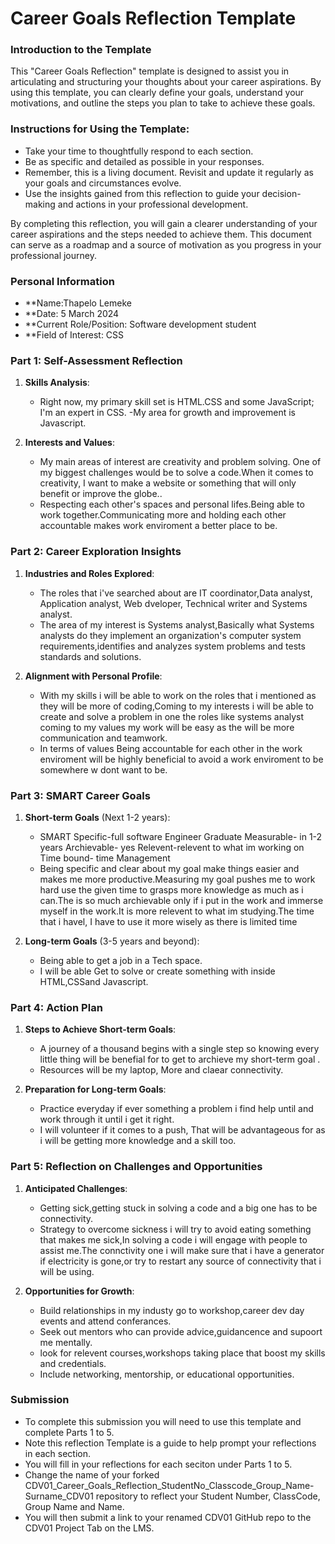 
# Career Goals Reflection Template

### Introduction to the Template

This "Career Goals Reflection" template is designed to assist you in articulating and structuring your thoughts about your career aspirations. By using this template, you can clearly define your goals, understand your motivations, and outline the steps you plan to take to achieve these goals.

### Instructions for Using the Template:

- Take your time to thoughtfully respond to each section.
- Be as specific and detailed as possible in your responses.
- Remember, this is a living document. Revisit and update it regularly as your goals and circumstances evolve.
- Use the insights gained from this reflection to guide your decision-making and actions in your professional development.

By completing this reflection, you will gain a clearer understanding of your career aspirations and the steps needed to achieve them. This document can serve as a roadmap and a source of motivation as you progress in your professional journey.

### Personal Information

- **Name:Thapelo Lemeke
- **Date: 5 March 2024
- **Current Role/Position: Software development student
- **Field of Interest: CSS

### Part 1: Self-Assessment Reflection

1. **Skills Analysis**:
    
    - Right now, my primary skill set is HTML.CSS and some JavaScript; I'm an expert in CSS.
    -My area for growth and improvement is Javascript.
2. **Interests and Values**:
    
    - My main areas of interest are creativity and problem solving. One of my biggest challenges would be to solve a code.When it comes to creativity, I want to make a website or something that will only benefit or improve the globe..
    - Respecting each other's spaces and personal lifes.Being able to work together.Communicating more and holding each other accountable makes work enviroment a better place to be.

### Part 2: Career Exploration Insights

1. **Industries and Roles Explored**:
    
    - The roles that i've searched about are IT coordinator,Data analyst, Application analyst, Web dveloper, Technical writer and Systems analyst.
    - The area of my interest is Systems analyst,Basically what Systems analysts do they implement an organization's computer system requirements,identifies and analyzes system problems and tests standards and solutions.
2. **Alignment with Personal Profile**:
    
    - With my skills i will be able to work on the roles that i mentioned as they will be more of coding,Coming to my interests i will be able to create and solve a problem in one the roles like systems analyst coming to my values my work will be easy as the will be more communication and teamwork.
    - In terms of values Being accountable for each other in the work enviroment will be highly beneficial to avoid a work enviroment to be somewhere w dont want to be.

### Part 3: SMART Career Goals

1. **Short-term Goals** (Next 1-2 years):
    
    - SMART
      Specific-full software Engineer Graduate
      Measurable- in 1-2 years
      Archievable- yes
      Relevent-relevent to what im working on
      Time bound- time Management
    - Being specific and clear about my goal make things easier and makes me more productive.Measuring my goal pushes me to work hard use the given time to grasps more knowledge as much as i can.The is so much archievable only if i put in the work and immerse myself in the work.It is more relevent to what im studying.The time that i havel, I have to use it more wisely as there is limited time
2. **Long-term Goals** (3-5 years and beyond):
    
    - Being able to get a job in a Tech space.
    - I will be able Get to solve or create something with inside HTML,CSSand Javascript.

### Part 4: Action Plan

1. **Steps to Achieve Short-term Goals**:
    
    - A journey of a thousand begins with a single step so knowing every little thing will be benefial for to get to archieve my short-term goal .
    - Resources will be my laptop, More and claear connectivity.
2. **Preparation for Long-term Goals**:
    
    - Practice everyday if ever something a problem i find help until and work through it until i get it right.
    - I will volunteer if it comes to a push, That will be advantageous for as i will be getting more knowledge and a skill too.

### Part 5: Reflection on Challenges and Opportunities

1. **Anticipated Challenges**:
    
    - Getting sick,getting stuck in solving a code and a big one has to be connectivity.
    - Strategy to overcome sickness i will try to avoid eating something that  makes me sick,In solving a code i will engage with people to assist me.The connctivity one i will make sure that i have a generator if electricity is gone,or try to restart any source of connectivity that i will be using.
2. **Opportunities for Growth**:
    
    - Build relationships in my industy go to workshop,career dev day events and attend conferances.
    - Seek out mentors who can provide advice,guidancence and supoort me mentally.
    -  look for relevent courses,workshops taking place that boost my skills and credentials.
    - Include networking, mentorship, or educational opportunities.

### Submission

- To complete this submission you will need to use this template and complete Parts 1 to 5.
- Note this reflection Template is a guide to help prompt your reflections in each section.
- You will fill in your reflections for each seciton under Parts 1 to 5.
- Change the name of your forked CDV01_Career_Goals_Reflection_StudentNo_Classcode_Group_Name-Surname_CDV01 repository to reflect your Student Number, ClassCode, Group Name and Name.
- You will then submit a link to your renamed CDV01 GitHub repo to the CDV01 Project Tab on the LMS.


